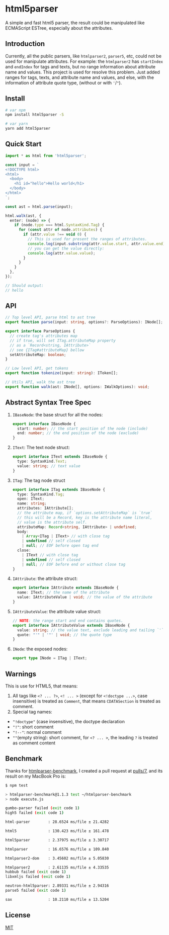 # html5parser

A simple and fast html5 parser, the result could be manipulated like
ECMAScript ESTree, especially about the attributes.

## Introduction

Currently, all the public parsers, like `htmlparser2`, `parser5`, etc,
could not be used for manipulate attributes. For example: the `htmlparser2`
has `startIndex` and `endIndex` for tags and texts, but no range information
about attribute name and values. This project is used for resolve this problem.
Just added ranges for tags, texts, and attribute name and values, and else,
with the information of attribute quote type, (without or with `'`/`"`).

## Install

```bash
# var npm
npm install html5parser -S

# var yarn
yarn add html5parser
```

## Quick Start

```ts
import * as html from 'html5parser';

const input = `
<!DOCTYPE html>
<html>
  <body>
    <h1 id="hello">Hello world</h1>
  </body>
</html>
`;

const ast = html.parse(input);

html.walk(ast, {
  enter: (node) => {
    if (node.type === html.SyntaxKind.Tag) {
      for (const attr of node.attributes) {
        if (attr.value !== void 0) {
          // This is used for present the ranges of attributes.
          console.log(input.substring(attr.value.start, attr.value.end));
          // you can get the value directly:
          console.log(attr.value.value);
        }
      }
    }
  },
});

// Should output:
// hello
```

## API

```ts
// Top level API, parse html to ast tree
export function parse(input: string, options?: ParseOptions): INode[];

export interface ParseOptions {
  // create tag's attributes map
  // if true, will set ITag.attributeMap property
  // as a `Record<string, IAttribute>`
  // see {ITag#attributeMap} bellow
  setAttributeMap: boolean;
}

// Low level API, get tokens
export function tokenize(input: string): IToken[];

// Utils API, walk the ast tree
export function walk(ast: INode[], options: IWalkOptions): void;
```

## Abstract Syntax Tree Spec

1. `IBaseNode`: the base struct for all the nodes:

   ```ts
   export interface IBaseNode {
     start: number; // the start position of the node (include)
     end: number; // the end position of the node (exclude)
   }
   ```

2. `IText`: The text node struct:

   ```ts
   export interface IText extends IBaseNode {
     type: SyntaxKind.Text;
     value: string; // text value
   }
   ```

3. `ITag`: The tag node struct

   ```ts
   export interface ITag extends IBaseNode {
     type: SyntaxKind.Tag;
     open: IText;
     name: string;
     attributes: IAttribute[];
     // the attribute map, if `options.setAttributeMap` is `true`
     // this will be a Record, key is the attribute name literal,
     // value is the attribute self.
     attributeMap: Record<string, IAttribute> | undefined;
     body:
       | Array<ITag | IText> // with close tag
       | undefined // self closed
       | null; // EOF before open tag end
     close:
       | IText // with close tag
       | undefined // self closed
       | null; // EOF before end or without close tag
   }
   ```

4. `IAttribute`: the attribute struct:

   ```ts
   export interface IAttribute extends IBaseNode {
     name: IText; // the name of the attribute
     value: IAttributeValue | void; // the value of the attribute
   }
   ```

5. `IAttributeValue`: the attribute value struct:

   ```ts
   // NOTE: the range start and end contains quotes.
   export interface IAttributeValue extends IBaseNode {
     value: string; // the value text, exclude leading and tailing `'` or `"`
     quote: "'" | '"' | void; // the quote type
   }
   ```

6. `INode`: the exposed nodes:

   ```ts
   export type INode = ITag | IText;
   ```

## Warnings

This is use for HTML5, that means:

1. All tags like `<? ... ?>`, `<! ... >` (except for `<!doctype ...>`, case insensitive)
   is treated as `Comment`, that means `CDATASection` is treated as comment.
2. Special tag names:

- `"!doctype"` (case insensitive), the doctype declaration
- `"!"`: short comment
- `"!--"`: normal comment
- `""`(empty string): short comment, for `<? ... >`, the leading `?` is treated as comment content

## Benchmark

Thanks for [htmlparser-benchmark](https://github.com/AndreasMadsen/htmlparser-benchmark),
I created a pull request at [pulls/7](https://github.com/AndreasMadsen/htmlparser-benchmark/pull/7/files),
and its result on my MacBook Pro is:

```bash
$ npm test

> htmlparser-benchmark@1.1.3 test ~/htmlparser-benchmark
> node execute.js

gumbo-parser failed (exit code 1)
high5 failed (exit code 1)

html-parser        : 28.6524 ms/file ± 21.4282

html5              : 130.423 ms/file ± 161.478

html5parser        : 2.37975 ms/file ± 3.30717

htmlparser         : 16.6576 ms/file ± 109.840

htmlparser2-dom    : 3.45602 ms/file ± 5.05830

htmlparser2        : 2.61135 ms/file ± 4.33535
hubbub failed (exit code 1)
libxmljs failed (exit code 1)

neutron-html5parser: 2.89331 ms/file ± 2.94316
parse5 failed (exit code 1)

sax                : 10.2110 ms/file ± 13.5204
```

## License

[MIT](./LICENSE)
